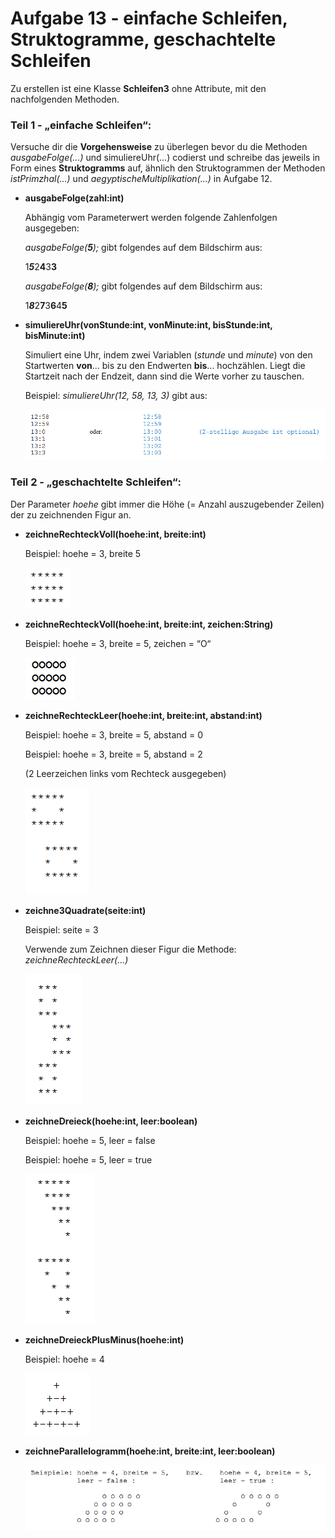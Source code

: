 # Aufgabe 13 - einfache Schleifen, Struktogramme, geschachtelte Schleifen

Zu erstellen ist eine Klasse **Schleifen3** ohne Attribute, mit den nachfolgenden Methoden.

### Teil 1 - „einfache Schleifen“:

Versuche dir die **Vorgehensweise** zu überlegen bevor du die Methoden *ausgabeFolge(...)* und
simuliereUhr(...) codierst und schreibe das jeweils in Form eines **Struktogramms** auf, ähnlich den
Struktogrammen der Methoden *istPrimzhal(...)* und *aegyptischeMultiplikation(...)* in
Aufgabe 12.

- **ausgabeFolge(zahl:int)**

  Abhängig vom Parameterwert werden folgende Zahlenfolgen ausgegeben:
  
  *ausgabeFolge(**5**);* gibt folgendes auf dem Bildschirm aus:
  
  1***5***2**4**3**3**
  
  *ausgabeFolge(**8**);* gibt folgendes auf dem Bildschirm aus:
  
  1***8***2**7**3**6**4**5**
  
- **simuliereUhr(vonStunde:int, vonMinute:int, bisStunde:int, bisMinute:int)**

  Simuliert eine Uhr, indem zwei Variablen (*stunde* und *minute*) von den Startwerten **von**... bis zu
  den Endwerten **bis**... hochzählen. Liegt die Startzeit nach der Endzeit, dann sind die Werte vorher zu
  tauschen.
  
  Beispiel: *simuliereUhr(12, 58, 13, 3)* gibt aus:
  
  ![](uhr.png)
  
### Teil 2 - „geschachtelte Schleifen“:

Der Parameter *hoehe* gibt immer die Höhe (= Anzahl auszugebender Zeilen) der zu zeichnenden Figur an.

- **zeichneRechteckVoll(hoehe:int, breite:int)**
  
  Beispiel: hoehe = 3, breite 5
  
  ![](rechteck1.png)
  
- **zeichneRechteckVoll(hoehe:int, breite:int, zeichen:String)**
  
  Beispiel: hoehe = 3, breite = 5, zeichen = “O“
  
  ![](rechteck2.png)

- **zeichneRechteckLeer(hoehe:int, breite:int, abstand:int)**

  Beispiel: hoehe = 3, breite = 5, abstand = 0
  
  Beispiel: hoehe = 3, breite = 5, abstand = 2
  
  (2 Leerzeichen links vom Rechteck ausgegeben)
  
  ![](rechteck3.png)
  
- **zeichne3Quadrate(seite:int)**

  Beispiel: seite = 3
  
  Verwende zum Zeichnen 
  dieser Figur die Methode:
  *zeichneRechteckLeer(...)*

  ![](rechteck4.png)

- **zeichneDreieck(hoehe:int, leer:boolean)**

  Beispiel: hoehe = 5, leer = false
  
  Beispiel: hoehe = 5, leer = true 
  
  ![](dreieck.png)

- **zeichneDreieckPlusMinus(hoehe:int)**

  Beispiel: hoehe = 4 
  
  ![](dreieckplusminus.png)

- **zeichneParallelogramm(hoehe:int, breite:int, leer:boolean)**

  ![](parallelogramm.png)






